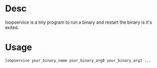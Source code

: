 # Desc
loopservice is a tiny program to run a binary and restart the binary is it's exited.

# Usage
```
loopservice your_binary_name your_binary_arg0 your_binary_arg1 ...
```
